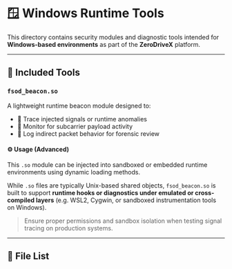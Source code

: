# 🪟 Windows Runtime Tools

This directory contains security modules and diagnostic tools intended for **Windows-based environments** as part of the **ZeroDriveX** platform.

---

## 🔧 Included Tools

### `fsod_beacon.so`

A lightweight runtime beacon module designed to:
- 📡 Trace injected signals or runtime anomalies
- 🎯 Monitor for subcarrier payload activity
- 🧾 Log indirect packet behavior for forensic review

#### ⚙️ Usage (Advanced)
This `.so` module can be injected into sandboxed or embedded runtime environments using dynamic loading methods.

While `.so` files are typically Unix-based shared objects, `fsod_beacon.so` is built to support **runtime hooks or diagnostics under emulated or cross-compiled layers** (e.g. WSL2, Cygwin, or sandboxed instrumentation tools on Windows).

> Ensure proper permissions and sandbox isolation when testing signal tracing on production systems.

---

## 📁 File List
